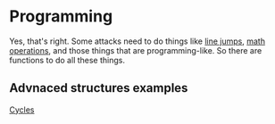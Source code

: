 # Programming
Yes, that's right.
Some attacks need to do things like [line jumps](Jumps.md), [math operations](Math.md), and those things that are programming-like. So there are functions to do all these things.

## Advnaced structures examples ##
[Cycles](Examples/Cycles.csv)

<!-- TODO: Add more advanced structures (if they're available) -->

